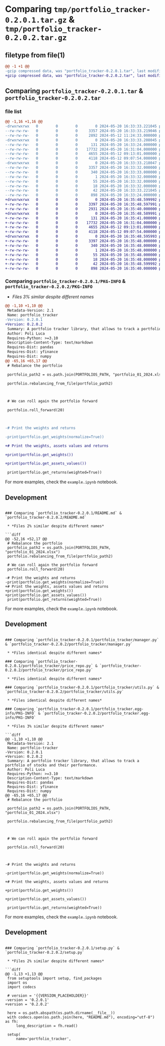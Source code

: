 # Comparing `tmp/portfolio_tracker-0.2.0.1.tar.gz` & `tmp/portfolio_tracker-0.2.0.2.tar.gz`

## filetype from file(1)

```diff
@@ -1 +1 @@
-gzip compressed data, was "portfolio_tracker-0.2.0.1.tar", last modified: Mon May 20 16:33:33 2024, max compression
+gzip compressed data, was "portfolio_tracker-0.2.0.2.tar", last modified: Mon May 20 16:35:48 2024, max compression
```

## Comparing `portfolio_tracker-0.2.0.1.tar` & `portfolio_tracker-0.2.0.2.tar`

### file list

```diff
@@ -1,16 +1,16 @@
-drwxrwxrwx   0        0        0        0 2024-05-20 16:33:33.221045 portfolio_tracker-0.2.0.1/
--rw-rw-rw-   0        0        0     3357 2024-05-20 16:33:33.219046 portfolio_tracker-0.2.0.1/PKG-INFO
--rw-rw-rw-   0        0        0     2892 2024-05-12 11:24:33.000000 portfolio_tracker-0.2.0.1/README.md
-drwxrwxrwx   0        0        0        0 2024-05-20 16:33:33.208045 portfolio_tracker-0.2.0.1/portfolio_tracker/
--rw-rw-rw-   0        0        0      131 2024-05-20 16:33:24.000000 portfolio_tracker-0.2.0.1/portfolio_tracker/__init__.py
--rw-rw-rw-   0        0        0    17732 2024-05-20 16:31:04.000000 portfolio_tracker-0.2.0.1/portfolio_tracker/manager.py
--rw-rw-rw-   0        0        0     4655 2024-05-12 09:13:01.000000 portfolio_tracker-0.2.0.1/portfolio_tracker/price_repo.py
--rw-rw-rw-   0        0        0     4118 2024-05-12 09:07:54.000000 portfolio_tracker-0.2.0.1/portfolio_tracker/utils.py
-drwxrwxrwx   0        0        0        0 2024-05-20 16:33:33.218047 portfolio_tracker-0.2.0.1/portfolio_tracker.egg-info/
--rw-rw-rw-   0        0        0     3357 2024-05-20 16:33:32.000000 portfolio_tracker-0.2.0.1/portfolio_tracker.egg-info/PKG-INFO
--rw-rw-rw-   0        0        0      340 2024-05-20 16:33:33.000000 portfolio_tracker-0.2.0.1/portfolio_tracker.egg-info/SOURCES.txt
--rw-rw-rw-   0        0        0        1 2024-05-20 16:33:32.000000 portfolio_tracker-0.2.0.1/portfolio_tracker.egg-info/dependency_links.txt
--rw-rw-rw-   0        0        0       55 2024-05-20 16:33:32.000000 portfolio_tracker-0.2.0.1/portfolio_tracker.egg-info/requires.txt
--rw-rw-rw-   0        0        0       18 2024-05-20 16:33:32.000000 portfolio_tracker-0.2.0.1/portfolio_tracker.egg-info/top_level.txt
--rw-rw-rw-   0        0        0       42 2024-05-20 16:33:33.221045 portfolio_tracker-0.2.0.1/setup.cfg
--rw-rw-rw-   0        0        0      898 2024-05-20 16:33:24.000000 portfolio_tracker-0.2.0.1/setup.py
+drwxrwxrwx   0        0        0        0 2024-05-20 16:35:48.599992 portfolio_tracker-0.2.0.2/
+-rw-rw-rw-   0        0        0     3397 2024-05-20 16:35:48.597991 portfolio_tracker-0.2.0.2/PKG-INFO
+-rw-rw-rw-   0        0        0     2931 2024-05-20 16:35:40.000000 portfolio_tracker-0.2.0.2/README.md
+drwxrwxrwx   0        0        0        0 2024-05-20 16:35:48.589991 portfolio_tracker-0.2.0.2/portfolio_tracker/
+-rw-rw-rw-   0        0        0      131 2024-05-20 16:35:41.000000 portfolio_tracker-0.2.0.2/portfolio_tracker/__init__.py
+-rw-rw-rw-   0        0        0    17732 2024-05-20 16:31:04.000000 portfolio_tracker-0.2.0.2/portfolio_tracker/manager.py
+-rw-rw-rw-   0        0        0     4655 2024-05-12 09:13:01.000000 portfolio_tracker-0.2.0.2/portfolio_tracker/price_repo.py
+-rw-rw-rw-   0        0        0     4118 2024-05-12 09:07:54.000000 portfolio_tracker-0.2.0.2/portfolio_tracker/utils.py
+drwxrwxrwx   0        0        0        0 2024-05-20 16:35:48.595993 portfolio_tracker-0.2.0.2/portfolio_tracker.egg-info/
+-rw-rw-rw-   0        0        0     3397 2024-05-20 16:35:48.000000 portfolio_tracker-0.2.0.2/portfolio_tracker.egg-info/PKG-INFO
+-rw-rw-rw-   0        0        0      340 2024-05-20 16:35:48.000000 portfolio_tracker-0.2.0.2/portfolio_tracker.egg-info/SOURCES.txt
+-rw-rw-rw-   0        0        0        1 2024-05-20 16:35:48.000000 portfolio_tracker-0.2.0.2/portfolio_tracker.egg-info/dependency_links.txt
+-rw-rw-rw-   0        0        0       55 2024-05-20 16:35:48.000000 portfolio_tracker-0.2.0.2/portfolio_tracker.egg-info/requires.txt
+-rw-rw-rw-   0        0        0       18 2024-05-20 16:35:48.000000 portfolio_tracker-0.2.0.2/portfolio_tracker.egg-info/top_level.txt
+-rw-rw-rw-   0        0        0       42 2024-05-20 16:35:48.599992 portfolio_tracker-0.2.0.2/setup.cfg
+-rw-rw-rw-   0        0        0      898 2024-05-20 16:35:40.000000 portfolio_tracker-0.2.0.2/setup.py
```

### Comparing `portfolio_tracker-0.2.0.1/PKG-INFO` & `portfolio_tracker-0.2.0.2/PKG-INFO`

 * *Files 3% similar despite different names*

```diff
@@ -1,10 +1,10 @@
 Metadata-Version: 2.1
 Name: portfolio_tracker
-Version: 0.2.0.1
+Version: 0.2.0.2
 Summary: A portfolio tracker library, that allows to track a portfolio of stocks and their performance.
 Author: Poli Luca
 Requires-Python: >=3.10
 Description-Content-Type: text/markdown
 Requires-Dist: pandas
 Requires-Dist: yfinance
 Requires-Dist: numpy
@@ -65,16 +65,17 @@
 # Rebalance the portfolio
 portfolio_path2 = os.path.join(PORTFOLIOS_PATH, "portfolio_01_2024.xlsx")
 portfolio.rebalancing_from_file(portfolio_path2)
 
 # We can roll again the portfolio forward
 portfolio.roll_forward(20)
 
-# Print the weights and returns
-print(portfolio.get_weights(normalize=True))
+# Print the weights, assets values and returns
+print(portfolio.get_weights())
+print(portfolio.get_assets_values())
 print(portfolio.get_returns(weighted=True))
 ```
 
 For more examples, check the `example.ipynb` notebook.
 
 
 ## Development
```

### Comparing `portfolio_tracker-0.2.0.1/README.md` & `portfolio_tracker-0.2.0.2/README.md`

 * *Files 2% similar despite different names*

```diff
@@ -52,16 +52,17 @@
 # Rebalance the portfolio
 portfolio_path2 = os.path.join(PORTFOLIOS_PATH, "portfolio_01_2024.xlsx")
 portfolio.rebalancing_from_file(portfolio_path2)
 
 # We can roll again the portfolio forward
 portfolio.roll_forward(20)
 
-# Print the weights and returns
-print(portfolio.get_weights(normalize=True))
+# Print the weights, assets values and returns
+print(portfolio.get_weights())
+print(portfolio.get_assets_values())
 print(portfolio.get_returns(weighted=True))
 ```
 
 For more examples, check the `example.ipynb` notebook.
 
 
 ## Development
```

### Comparing `portfolio_tracker-0.2.0.1/portfolio_tracker/manager.py` & `portfolio_tracker-0.2.0.2/portfolio_tracker/manager.py`

 * *Files identical despite different names*

### Comparing `portfolio_tracker-0.2.0.1/portfolio_tracker/price_repo.py` & `portfolio_tracker-0.2.0.2/portfolio_tracker/price_repo.py`

 * *Files identical despite different names*

### Comparing `portfolio_tracker-0.2.0.1/portfolio_tracker/utils.py` & `portfolio_tracker-0.2.0.2/portfolio_tracker/utils.py`

 * *Files identical despite different names*

### Comparing `portfolio_tracker-0.2.0.1/portfolio_tracker.egg-info/PKG-INFO` & `portfolio_tracker-0.2.0.2/portfolio_tracker.egg-info/PKG-INFO`

 * *Files 3% similar despite different names*

```diff
@@ -1,10 +1,10 @@
 Metadata-Version: 2.1
 Name: portfolio-tracker
-Version: 0.2.0.1
+Version: 0.2.0.2
 Summary: A portfolio tracker library, that allows to track a portfolio of stocks and their performance.
 Author: Poli Luca
 Requires-Python: >=3.10
 Description-Content-Type: text/markdown
 Requires-Dist: pandas
 Requires-Dist: yfinance
 Requires-Dist: numpy
@@ -65,16 +65,17 @@
 # Rebalance the portfolio
 portfolio_path2 = os.path.join(PORTFOLIOS_PATH, "portfolio_01_2024.xlsx")
 portfolio.rebalancing_from_file(portfolio_path2)
 
 # We can roll again the portfolio forward
 portfolio.roll_forward(20)
 
-# Print the weights and returns
-print(portfolio.get_weights(normalize=True))
+# Print the weights, assets values and returns
+print(portfolio.get_weights())
+print(portfolio.get_assets_values())
 print(portfolio.get_returns(weighted=True))
 ```
 
 For more examples, check the `example.ipynb` notebook.
 
 
 ## Development
```

### Comparing `portfolio_tracker-0.2.0.1/setup.py` & `portfolio_tracker-0.2.0.2/setup.py`

 * *Files 2% similar despite different names*

```diff
@@ -1,13 +1,13 @@
 from setuptools import setup, find_packages
 import os
 import codecs
 
 # version = '{{VERSION_PLACEHOLDER}}'
-version = '0.2.0.1'
+version = '0.2.0.2'
 
 here = os.path.abspath(os.path.dirname(__file__))
 with codecs.open(os.path.join(here, "README.md"), encoding="utf-8") as fh:
     long_description = fh.read()
 
 setup(
     name='portfolio_tracker',
```

